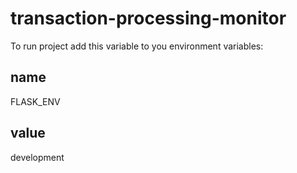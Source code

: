 # transaction-processing-monitor

To run project add this variable to you environment variables:
## name
FLASK_ENV
## value
development
